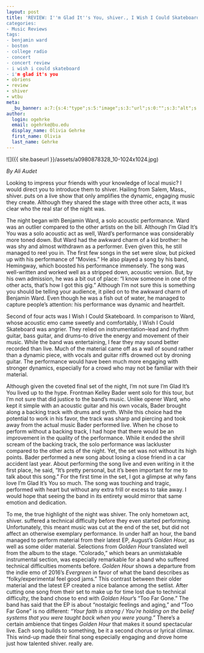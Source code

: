 ```yaml
---
layout: post
title: 'REVIEW: I''m Glad It''s You, shiver., I Wish I Could Skateboard, Benjamin
categories:
- Music Reviews
tags:
- benjamin ward
- boston
- college radio
- concert
- concert review
- i wish i could skateboard
- i'm glad it's you
- obriens
- review
- shiver
- wtbu
meta:
  _bu_banner: a:7:{s:4:"type";s:5:"image";s:3:"url";s:0:"";s:3:"alt";s:0:"";s:7:"post_id";s:0:"";s:4:"html";s:0:"";s:8:"position";s:12:"contentWidth";s:7:"caption";s:0:"";}
author:
  login: ogehrke
  email: ogehrke@bu.edu
  display_name: Olivia Gehrke
  first_name: Olivia
  last_name: Gehrke
---
```

![]({{ site.baseurl }}/assets/a0980878328_10-1024x1024.jpg)

_By Ali Audet_

Looking to impress your friends with your knowledge of local music? I would direct you to introduce them to shiver. Hailing from Salem, Mass., shiver. puts on a live show that only amplifies the dynamic, engaging music they create. Although they shared the stage with three other acts, it was clear who the real star of the night was.

The night began with Benjamin Ward, a solo acoustic performance. Ward was an outlier compared to the other artists on the bill. Although I’m Glad It’s You was a solo acoustic act as well, Ward’s performance was considerably more toned down. But Ward had the awkward charm of a kid brother: he was shy and almost withdrawn as a performer. Even given this, he still managed to reel you in. The first few songs in the set were slow, but picked up with his performance of “Movies.” He also played a song by his band, Hemingway, which boosted his performance immensely. The song was well-written and worked well as a stripped down, acoustic version. But, by his own admission, he was a bit out of place: “I know someone in one of the other acts, that’s how I got this gig.” Although I’m not sure this is something you should be telling your audience, it piled on to the awkward charm of Benjamin Ward. Even though he was a fish out of water, he managed to capture people’s attention: his performance was dynamic and heartfelt.

Second of four acts was I Wish I Could Skateboard. In comparison to Ward, whose acoustic emo came sweetly and comfortably, I Wish I Could Skateboard was angrier. They relied on instrumentation–lead and rhythm guitar, bass guitar, and drums–to drive the energy and movement of their music. While the band was entertaining, I fear they may sound better recorded than live. Much of the material came off as a wall of sound rather than a dynamic piece, with vocals and guitar riffs drowned out by droning guitar. The performance would have been much more engaging with stronger dynamics, especially for a crowd who may not be familiar with their material.

Although given the coveted final set of the night, I’m not sure I’m Glad It’s You lived up to the hype. Frontman Kelley Bader went solo for this tour, but I’m not sure that did justice to the band’s music. Unlike opener Ward, who kept it simple with an acoustic guitar and his own vocals, Bader brought along a backing track with drums and synth. While this choice had the potential to work in his favor, the track was sharp and piercing and took away from the actual music Bader performed live. When he chose to perform without a backing track, I had hope that there would be an improvement in the quality of the performance. While it ended the shrill scream of the backing track, the solo performance was lackluster compared to the other acts of the night. Yet, the set was not without its high points. Bader performed a new song about losing a close friend in a car accident last year. About performing the song live and even writing in it the first place, he said, “It’s pretty personal, but it’s been important for me to talk about this song.” For the first time in the set, I got a glimpse at why fans love I’m Glad It’s You so much. The song was touching and tragic, performed with heart but without any extra frill or excess to take away. I would hope that seeing the band in its entirety would mirror that same emotion and dedication.

To me, the true highlight of the night was shiver. The only hometown act, shiver. suffered a technical difficulty before they even started performing. Unfortunately, this meant music was cut at the end of the set, but did not affect an otherwise exemplary performance. In under half an hour, the band managed to perform material from their latest EP, August’s _Golden Hour,_ as well as some older material. Selections from _Golden Hour_ translated well from the album to the stage. “Colorado,” which bears an unmistakable instrumental section, was especially remarkable for a band who suffered technical difficulties moments before. _Golden Hour_ shows a departure from the indie emo of 2016’s _Evergreen_ in favor of what the band describes as “folky/experimental feel good jams.” This contrast between their older material and the latest EP created a nice balance among the setlist. After cutting one song from their set to make up for time lost due to technical difficulty, the band chose to end with _Golden Hour_’s “Too Far Gone.” The band has said that the EP is about “nostalgic feelings and aging,” and “Too Far Gone” is no different: _“Your faith is strong / You’re holding on the belief systems that you were taught back when you were young.”_ There’s a certain ambience that tinges _Golden Hour_ that makes it sound spectacular live. Each song builds to something, be it a second chorus or lyrical climax. This wind-up made their final song especially engaging and drove home just how talented shiver. really are.